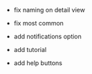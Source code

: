 - fix naming on detail view
- fix most common

- add notifications option
- add tutorial 
- add help buttons 
